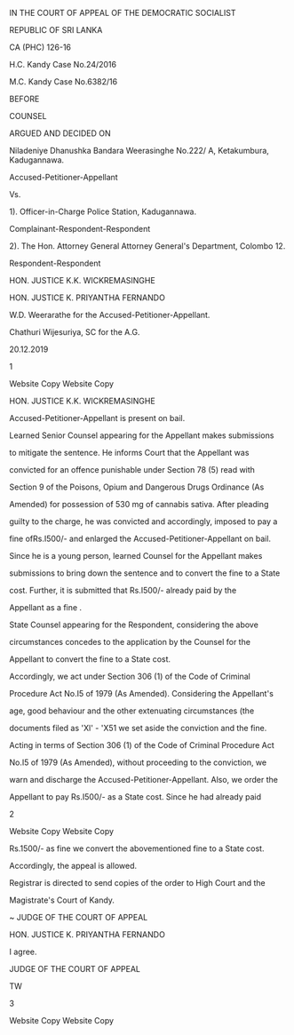 IN THE COURT OF APPEAL OF THE DEMOCRATIC SOCIALIST

REPUBLIC OF SRI LANKA

CA (PHC) 126-16

H.C. Kandy Case No.24/2016

M.C. Kandy Case No.6382/16

BEFORE

COUNSEL

ARGUED AND DECIDED ON

Niladeniye Dhanushka Bandara Weerasinghe No.222/ A, Ketakumbura, Kadugannawa.

Accused-Petitioner-Appellant

Vs.

1). Officer-in-Charge Police Station, Kadugannawa.

Complainant-Respondent-Respondent

2). The Hon. Attorney General Attorney General's Department, Colombo 12.

Respondent-Respondent

HON. JUSTICE K.K. WICKREMASINGHE

HON. JUSTICE K. PRIYANTHA FERNANDO

W.D. Weerarathe for the Accused-Petitioner-Appellant.

Chathuri Wijesuriya, SC for the A.G.

20.12.2019

1

Website Copy Website Copy

HON. JUSTICE K.K. WICKREMASINGHE

Accused-Petitioner-Appellant is present on bail.

Learned Senior Counsel appearing for the Appellant makes submissions

to mitigate the sentence. He informs Court that the Appellant was

convicted for an offence punishable under Section 78 (5) read with

Section 9 of the Poisons, Opium and Dangerous Drugs Ordinance (As

Amended) for possession of 530 mg of cannabis sativa. After pleading

guilty to the charge, he was convicted and accordingly, imposed to pay a

fine ofRs.I500/- and enlarged the Accused-Petitioner-Appellant on bail.

Since he is a young person, learned Counsel for the Appellant makes

submissions to bring down the sentence and to convert the fine to a State

cost. Further, it is submitted that Rs.I500/- already paid by the

Appellant as a fine .

State Counsel appearing for the Respondent, considering the above

circumstances concedes to the application by the Counsel for the

Appellant to convert the fine to a State cost.

Accordingly, we act under Section 306 (1) of the Code of Criminal

Procedure Act No.I5 of 1979 (As Amended). Considering the Appellant's

age, good behaviour and the other extenuating circumstances (the

documents filed as 'Xl' - 'X51 we set aside the conviction and the fine.

Acting in terms of Section 306 (1) of the Code of Criminal Procedure Act

No.I5 of 1979 (As Amended), without proceeding to the conviction, we

warn and discharge the Accused-Petitioner-Appellant. Also, we order the

Appellant to pay Rs.I500/- as a State cost. Since he had already paid

2

Website Copy Website Copy

Rs.1500/- as fine we convert the abovementioned fine to a State cost.

Accordingly, the appeal is allowed.

Registrar is directed to send copies of the order to High Court and the

Magistrate's Court of Kandy.

~ JUDGE OF THE COURT OF APPEAL

HON. JUSTICE K. PRIYANTHA FERNANDO

I agree.

JUDGE OF THE COURT OF APPEAL

TW

3

Website Copy Website Copy